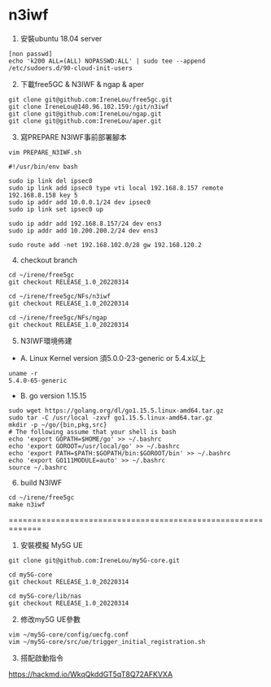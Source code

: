 # n3iwf
1. 安裝ubuntu 18.04 server
```
[non passwd]
echo 'k200 ALL=(ALL) NOPASSWD:ALL' | sudo tee --append /etc/sudoers.d/90-cloud-init-users
```

2. 下載free5GC & N3IWF & ngap & aper
```
git clone git@github.com:IreneLou/free5gc.git
git clone IreneLou@140.96.102.159:/git/n3iwf
git clone git@github.com:IreneLou/ngap.git
git clone git@github.com:IreneLou/aper.git
```

3. 寫PREPARE N3IWF事前部署腳本
```
vim PREPARE_N3IWF.sh

#!/usr/bin/env bash

sudo ip link del ipsec0
sudo ip link add ipsec0 type vti local 192.168.8.157 remote 192.168.8.158 key 5
sudo ip addr add 10.0.0.1/24 dev ipsec0
sudo ip link set ipsec0 up

sudo ip addr add 192.168.8.157/24 dev ens3
sudo ip addr add 10.200.200.2/24 dev ens3

sudo route add -net 192.168.102.0/28 gw 192.168.120.2
```

4. checkout branch
```
cd ~/irene/free5gc
git checkout RELEASE_1.0_20220314

cd ~/irene/free5gc/NFs/n3iwf
git checkout RELEASE_1.0_20220314

cd ~/irene/free5gc/NFs/ngap
git checkout RELEASE_1.0_20220314
```

5. N3IWF環境佈建

* A. Linux Kernel version
須5.0.0-23-generic or 5.4.x以上
```
uname -r
5.4.0-65-generic
```

* B. go version 1.15.15 
```
sudo wget https://golang.org/dl/go1.15.5.linux-amd64.tar.gz
sudo tar -C /usr/local -zxvf go1.15.5.linux-amd64.tar.gz
mkdir -p ~/go/{bin,pkg,src}
# The following assume that your shell is bash
echo 'export GOPATH=$HOME/go' >> ~/.bashrc
echo 'export GOROOT=/usr/local/go' >> ~/.bashrc
echo 'export PATH=$PATH:$GOPATH/bin:$GOROOT/bin' >> ~/.bashrc
echo 'export GO111MODULE=auto' >> ~/.bashrc
source ~/.bashrc
```

6. build N3IWF
```
cd ~/irene/free5gc
make n3iwf
```
=============================================================
1. 安裝模擬 My5G UE
```
git clone git@github.com:IreneLou/my5G-core.git

cd my5G-core
git checkout RELEASE_1.0_20220314

cd my5G-core/lib/nas
git checkout RELEASE_1.0_20220314

```
2. 修改my5G UE參數
```
vim ~/my5G-core/config/uecfg.conf
vim ~/my5G-core/src/ue/trigger_initial_registration.sh
```

3. 搭配啟動指令

https://hackmd.io/WkqQkddGT5qT8Q72AFKVXA
